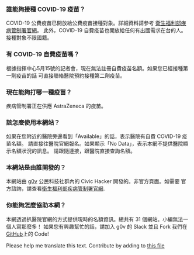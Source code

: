 ### 誰能夠接種 COVID-19 疫苗？
COVID-19 公費疫苗已開放給公費疫苗接種對象。詳細資料請參考
[衛生福利部疾病管制署官網](https://www.cdc.gov.tw/Category/Page/9mcqWyq51P_aYADuh3rTBA)。
此外，COVID-19 自費疫苗也開放給任何有出國需求在台的人。接種對象不限國籍。

### 有 COVID-19 自費疫苗嗎？
根據指揮中心5月15號的記者會，現在無法註冊自費疫苗名額。如果您已經接種第一劑疫苗的話
可直接聯絡醫院預約接種第二劑疫苗。

### 現在能夠打哪一種疫苗？
疾病管制署正在供應 AstraZeneca 的疫苗。

### 該怎麼使用本網站？
如果在您附近的醫院旁邊看到「Available」的話，表示醫院有自費 COVID-19 疫苗名額。
請直接往醫院官網報名。如果顯示「No Data」，表示本網不提供醫院顯示名額狀況的訊息。
請跟隨連接，跟醫院直接查詢名額。

### 本網站是由誰開發的？
本網站由 [g0v](https://g0v.tw) 公民科技社群內的 Civic Hacker 開發的。非官方頁面。如需要
官方諮詢，請查看[衛生福利部疾病管制署官網](https://cdc.gov.tw).

### 你能夠怎麼協助本網？
本網透過扒醫院官網的方式提供現時的名額資訊。總共有 31 個網站。小編無法一個人寫那麼多！
如果您有興趣幫忙的話，請加入 g0v 的 Slack 並且 Fork 我們在
[GitHub](https://github.com/g0v/vaccinate)上的 Code!

Please help me translate this text. Contribute by adding to
[this file](https://github.com/g0v/vaccinate/blob/master/frontend/Components/Content.jsx)
